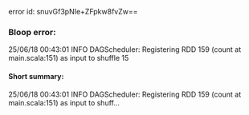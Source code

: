 error id: snuvGf3pNIe+ZFpkw8fvZw==
### Bloop error:

25/06/18 00:43:01 INFO DAGScheduler: Registering RDD 159 (count at main.scala:151) as input to shuffle 15
#### Short summary: 

25/06/18 00:43:01 INFO DAGScheduler: Registering RDD 159 (count at main.scala:151) as input to shuff...